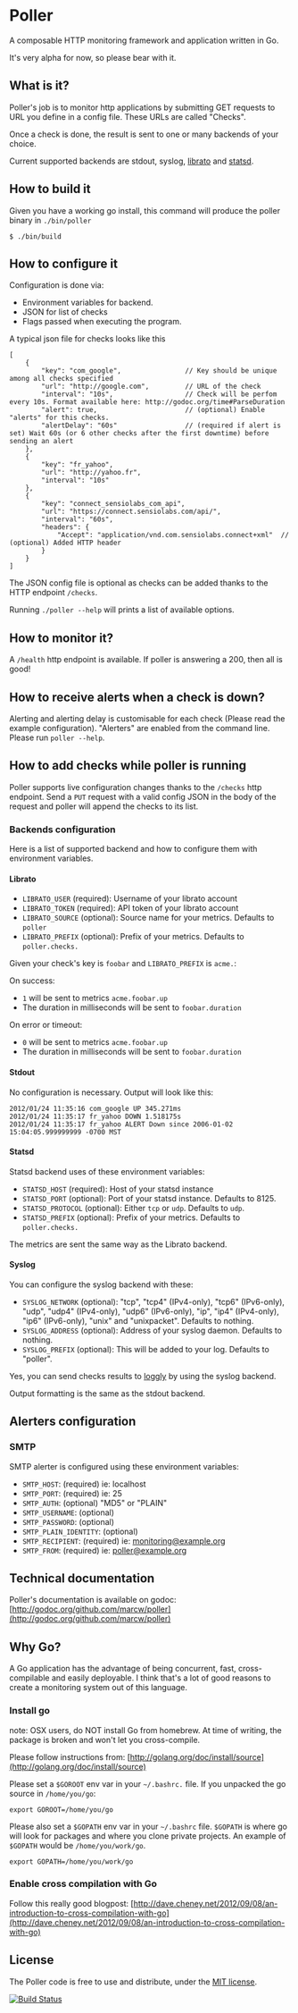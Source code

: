 # Poller

A composable HTTP monitoring framework and application written in Go.

It's very alpha for now, so please bear with it.

## What is it?

Poller's job is to monitor http applications by submitting GET requests to URL
you define in a config file. These URLs are called "Checks".

Once a check is done, the result is sent to one or many backends of your choice. 

Current supported backends are stdout, syslog,
[librato](http://metrics.librato.com/) and [statsd](://github.com/etsy/statsd).

## How to build it

Given you have a working go install, this command will produce the poller
binary in `./bin/poller`

    $ ./bin/build

## How to configure it

Configuration is done via:

- Environment variables for backend.
- JSON for list of checks
- Flags passed when executing the program.

A typical json file for checks looks like this

    [
        {
            "key": "com_google",                // Key should be unique among all checks specified
            "url": "http://google.com",         // URL of the check
            "interval": "10s",                  // Check will be perfom every 10s. Format available here: http://godoc.org/time#ParseDuration
            "alert": true,                      // (optional) Enable "alerts" for this checks.
            "alertDelay": "60s"                 // (required if alert is set) Wait 60s (or 6 other checks after the first downtime) before sending an alert
        },
        {
            "key": "fr_yahoo",
            "url": "http://yahoo.fr",
            "interval": "10s"
        },
        {
            "key": "connect_sensiolabs_com_api",
            "url": "https://connect.sensiolabs.com/api/",
            "interval": "60s",
            "headers": {
                "Accept": "application/vnd.com.sensiolabs.connect+xml"  // (optional) Added HTTP header
            }
        }
    ]

The JSON config file is optional as checks can be added thanks to the HTTP endpoint `/checks`.

Running `./poller --help` will prints a list of available options.

## How to monitor it?

A `/health` http endpoint is available. If poller is answering a 200, then all
is good!

## How to receive alerts when a check is down?

Alerting and alerting delay is customisable for each check (Please read the example configuration).
"Alerters" are enabled from the command line. Please run `poller --help`.

## How to add checks while poller is running

Poller supports live configuration changes thanks to the `/checks` http endpoint.
Send a `PUT` request with a valid config JSON in the body of the request and poller
will append the checks to its list.


### Backends configuration

Here is a list of supported backend and how to configure them with environment
variables. 

#### Librato

- `LIBRATO_USER` (required): Username of your librato account
- `LIBRATO_TOKEN` (required): API token of your librato account
- `LIBRATO_SOURCE` (optional): Source name for your metrics. Defaults to `poller`
- `LIBRATO_PREFIX` (optional): Prefix of your metrics. Defaults to `poller.checks.`

Given your check's key is `foobar` and `LIBRATO_PREFIX` is `acme.`:

On success:
  - `1` will be sent to metrics `acme.foobar.up`
  - The duration in milliseconds will be sent to `foobar.duration`

On error or timeout:
  - `0` will be sent to metrics `acme.foobar.up`
  - The duration in milliseconds will be sent to `foobar.duration`

#### Stdout

No configuration is necessary.
Output will look like this:

    2012/01/24 11:35:16 com_google UP 345.271ms
    2012/01/24 11:35:17 fr_yahoo DOWN 1.518175s
    2012/01/24 11:35:17 fr_yahoo ALERT Down since 2006-01-02 15:04:05.999999999 -0700 MST


#### Statsd

Statsd backend uses of these environment variables:

- `STATSD_HOST` (required): Host of your statsd instance
- `STATSD_PORT` (optional): Port of your statsd instance. Defaults to 8125.
- `STATSD_PROTOCOL` (optional): Either `tcp` or `udp`. Defaults to `udp`.
- `STATSD_PREFIX` (optional): Prefix of your metrics. Defaults to `poller.checks.`

The metrics are sent the same way as the Librato backend.

#### Syslog

You can configure the syslog backend with these:

- `SYSLOG_NETWORK` (optional): "tcp", "tcp4" (IPv4-only), "tcp6" (IPv6-only),
  "udp", "udp4" (IPv4-only), "udp6" (IPv6-only), "ip", "ip4" (IPv4-only), "ip6"
  (IPv6-only), "unix" and "unixpacket". Defaults to nothing.
- `SYSLOG_ADDRESS` (optional): Address of your syslog daemon. Defaults to nothing.
- `SYSLOG_PREFIX` (optional): This will be added to your log. Defaults to "poller".

Yes, you can send checks results to [loggly](http://www.loggly.com/) by using
the syslog backend.

Output formatting is the same as the stdout backend.

## Alerters configuration

### SMTP

SMTP alerter is configured using these environment variables:

- `SMTP_HOST`: (required) ie: localhost
- `SMTP_PORT`: (required) ie: 25
- `SMTP_AUTH`: (optional) "MD5" or "PLAIN"
- `SMTP_USERNAME`: (optional)
- `SMTP_PASSWORD`: (optional)
- `SMTP_PLAIN_IDENTITY`: (optional)
- `SMTP_RECIPIENT`: (required) ie: monitoring@example.org
- `SMTP_FROM`: (required) ie: poller@example.org

## Technical documentation

Poller's documentation is available on godoc: [http://godoc.org/github.com/marcw/poller](http://godoc.org/github.com/marcw/poller)

## Why Go?

A Go application has the advantage of being concurrent, fast, cross-compilable
and easily deployable. I think that's a lot of good reasons to create a
monitoring system out of this language.

### Install go

note: OSX users, do NOT install Go from homebrew. At time of writing, the
package is broken and won't let you cross-compile.

Please follow instructions from:
[http://golang.org/doc/install/source](http://golang.org/doc/install/source)

Please set a `$GOROOT` env var in your `~/.bashrc.` file. If you unpacked the
go source in `/home/you/go`:

    export GOROOT=/home/you/go

Please also set a `$GOPATH` env var in your `~/.bashrc` file. `$GOPATH` is
where go will look for packages and where you clone private projects.  An
example of `$GOPATH` would be `/home/you/work/go`.

    export GOPATH=/home/you/work/go

### Enable cross compilation with Go

Follow this really good blogpost:
[http://dave.cheney.net/2012/09/08/an-introduction-to-cross-compilation-with-go](http://dave.cheney.net/2012/09/08/an-introduction-to-cross-compilation-with-go)

## License

The Poller code is free to use and distribute, under the [MIT license](https://github.com/marcw/poller/blob/master/LICENSE).

[![Build Status](https://travis-ci.org/marcw/poller.png?branch=master)](https://travis-ci.org/marcw/poller)

